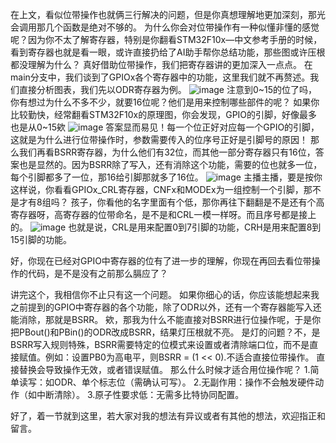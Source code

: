 在上文，看似位带操作也就俩三行解决的问题，但是你真想理解地更加深刻，那光会调用那几个函数是绝对不够的。
为什么你会对位带操作有一种似懂非懂的感觉呢？因为你不太了解寄存器，特别是你翻看STM32F10x—中文参考手册的时候，看到寄存器也就是看一眼，或许直接扔给了AI助手帮你总结功能，那些图或许压根都没理解为什么？
真好借助位带操作，我们把寄存器讲的更加深入一点点。
在main分支中，我们谈到了GPIOx各个寄存器中的功能，这里我们就不再赘述。我们直接分析图表，我们先以ODR寄存器为例。
![image](https://github.com/user-attachments/assets/e1f737f9-0c25-42ea-80ca-5d1962b4a7f5)
注意到0~15的位了吗，你有想过为什么不多不少，就要16位呢？他们是用来控制哪些部件的呢？
如果你比较勤快，经常翻看STM32F10x的原理图，你会发现，GPIO的引脚，好像最多也是从0~15欸
![image](https://github.com/user-attachments/assets/356f5da5-99ff-44c6-b077-357997a6cc34)
答案显而易见！每一个位正好对应每一个GPIO的引脚，这就是为什么进行位带操作时，参数需要传入的位序号正好是引脚号的原因！
那么我们再看BSRR寄存器，为什么他们有32位，而其他一部分寄存器只有16位，答案也是显然的。因为BSRR除了写入，还有消除这个功能，需要的位也就多一位，每个引脚都多了一位，那16给引脚那就多了16位。
![image](https://github.com/user-attachments/assets/47b660ef-78c3-40e7-9637-e28707d3178d)
主播主播，要是按你这样说，你看看GPIOx_CRL寄存器，CNFx和MODEx为一组控制一个引脚，那不是才有8组吗？
孩子，你看他的名字里面有个低，那你再往下翻翻是不是还有个高寄存器呀，高寄存器的位带命名，是不是和CRL一模一样呀。而且序号都是接上的。
![image](https://github.com/user-attachments/assets/674b96f7-4d46-4439-8c70-86bf85f20b95)
也就是说，CRL是用来配置0到7引脚的功能，CRH是用来配置8到15引脚的功能。

好，你现在已经对GPIO中寄存器的位有了进一步的理解，你现在再回去看位带操作的代码，是不是没有之前那么膈应了？

讲完这个，我相信你不止只有这一个问题。
如果你细心的话，你应该能想起来我之前提到的GPIO中寄存器的各个功能，除了ODR以外，还有一个寄存器能写入还能消除，那就是BSRR。
欸，那我为什么不能直接对BSRR进行位操作呢，于是你把PBout()和PBin()的ODR改成BSRR，结果灯压根就不亮。
是灯的问题？不，是BSRR写入规则特殊，BSRR需要特定的位模式来设置或者清除端口位，而不是直接赋值。例如：设置PB0为高电平，则BSRR = (1 << 0).不适合直接位带操作。
直接替换会导致操作无效，或者错误赋值。
那么什么时候才适合用位操作呢？
1.简单读写：如ODR、单个标志位（需确认可写）。
2.无副作用：操作不会触发硬件动作（如中断清除）。
3.原子性要求低：无需多比特协同配置。

好了，着一节就到这里，若大家对我的想法有异议或者有其他的想法，欢迎指正和留言。
